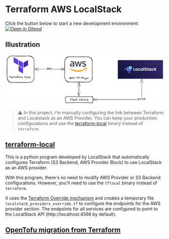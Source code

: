 # Terraform AWS LocalStack

Click the button below to start a new development environment: \
[![Open in Gitpod](https://gitpod.io/button/open-in-gitpod.svg)](https://gitpod.io/#https://github.com/nzuguem/terraform-aws-localstack)

## Illustration
![Terraform Localstack](doc/images/tf-localstack.png)

> ⚠️ In this project, i'm manually configuring the link between Terraform and Localstack as an AWS Provider.  You can keep your production configurations and use the [terraform-local](#terraform-local) binary instead of `terraform`.

## [terraform-local][terraform-local-gh]
This is a python program developed by LocalStack that automatically configures Terraform (S3 Backend, AWS Provider Block) to use LocalStack as an AWS provider.

With this program, there's no need to modify AWS Provider or S3 Backend configurations. However, you'll need to use the `tflocal` binary instead of `terraform`.

It uses the [Terraform Override mechanism][terraform-override-mechanism-doc] and creates a temporary file `localstack_providers_override.tf` to configure the endpoints for the AWS provider section. The endpoints for all services are configured to point to the LocalStack API (http://localhost:4566 by default).

## [OpenTofu migration from Terraform][opentofu-migration-guide]


<!-- Links-->
[terraform-local-gh]: https://github.com/localstack/terraform-local
[terraform-override-mechanism-doc]:https://developer.hashicorp.com/terraform/language/files/override
[opentofu-migration-guide]: https://opentofu.org/docs/intro/migration/